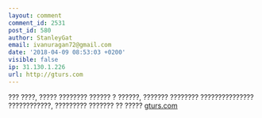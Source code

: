 ```yaml
---
layout: comment
comment_id: 2531
post_id: 580
author: StanleyGat
email: ivanuragan72@gmail.com
date: '2018-04-09 08:53:03 +0200'
visible: false
ip: 31.130.1.226
url: http://gturs.com
---
```

??? ????, ????? ???????? ?????? ? ??????, ??????? ???????? ??????????????? ????????????, ????????? ??????? ?? ????? <a href=http://gturs.com>gturs.com</a>
